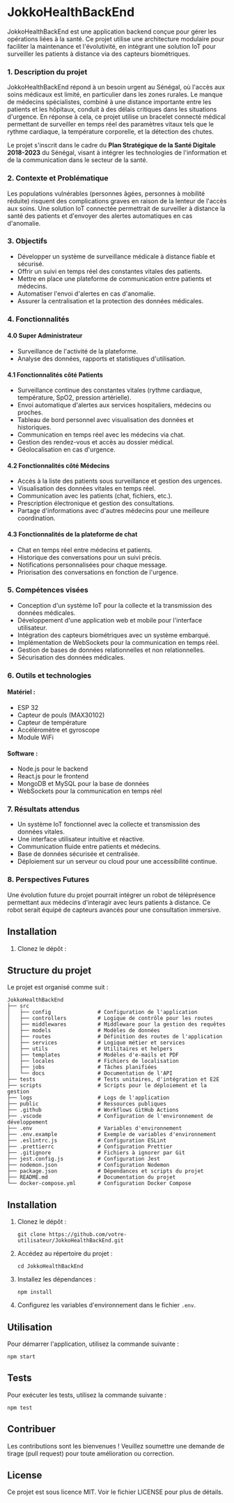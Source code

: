 # JokkoHealthBackEnd

JokkoHealthBackEnd est une application backend conçue pour gérer les opérations liées à la santé. Ce projet utilise une architecture modulaire pour faciliter la maintenance et l'évolutivité, en intégrant une solution IoT pour surveiller les patients à distance via des capteurs biométriques.

### 1. Description du projet

JokkoHealthBackEnd répond à un besoin urgent au Sénégal, où l'accès aux soins médicaux est limité, en particulier dans les zones rurales. Le manque de médecins spécialistes, combiné à une distance importante entre les patients et les hôpitaux, conduit à des délais critiques dans les situations d'urgence. En réponse à cela, ce projet utilise un bracelet connecté médical permettant de surveiller en temps réel des paramètres vitaux tels que le rythme cardiaque, la température corporelle, et la détection des chutes.

Le projet s'inscrit dans le cadre du **Plan Stratégique de la Santé Digitale 2018-2023** du Sénégal, visant à intégrer les technologies de l'information et de la communication dans le secteur de la santé.

### 2. Contexte et Problématique

Les populations vulnérables (personnes âgées, personnes à mobilité réduite) risquent des complications graves en raison de la lenteur de l'accès aux soins. Une solution IoT connectée permettrait de surveiller à distance la santé des patients et d'envoyer des alertes automatiques en cas d'anomalie.

### 3. Objectifs

- Développer un système de surveillance médicale à distance fiable et sécurisé.
- Offrir un suivi en temps réel des constantes vitales des patients.
- Mettre en place une plateforme de communication entre patients et médecins.
- Automatiser l'envoi d'alertes en cas d'anomalie.
- Assurer la centralisation et la protection des données médicales.

### 4. Fonctionnalités

#### 4.0 Super Administrateur
- Surveillance de l'activité de la plateforme.
- Analyse des données, rapports et statistiques d'utilisation.

#### 4.1 Fonctionnalités côté Patients
- Surveillance continue des constantes vitales (rythme cardiaque, température, SpO2, pression artérielle).
- Envoi automatique d'alertes aux services hospitaliers, médecins ou proches.
- Tableau de bord personnel avec visualisation des données et historiques.
- Communication en temps réel avec les médecins via chat.
- Gestion des rendez-vous et accès au dossier médical.
- Géolocalisation en cas d'urgence.

#### 4.2 Fonctionnalités côté Médecins
- Accès à la liste des patients sous surveillance et gestion des urgences.
- Visualisation des données vitales en temps réel.
- Communication avec les patients (chat, fichiers, etc.).
- Prescription électronique et gestion des consultations.
- Partage d'informations avec d'autres médecins pour une meilleure coordination.

#### 4.3 Fonctionnalités de la plateforme de chat
- Chat en temps réel entre médecins et patients.
- Historique des conversations pour un suivi précis.
- Notifications personnalisées pour chaque message.
- Priorisation des conversations en fonction de l'urgence.

### 5. Compétences visées

- Conception d'un système IoT pour la collecte et la transmission des données médicales.
- Développement d'une application web et mobile pour l'interface utilisateur.
- Intégration des capteurs biométriques avec un système embarqué.
- Implémentation de WebSockets pour la communication en temps réel.
- Gestion de bases de données relationnelles et non relationnelles.
- Sécurisation des données médicales.

### 6. Outils et technologies

#### Matériel :
- ESP 32
- Capteur de pouls (MAX30102)
- Capteur de température
- Accéléromètre et gyroscope
- Module WiFi

#### Software :
- Node.js pour le backend
- React.js pour le frontend
- MongoDB et MySQL pour la base de données
- WebSockets pour la communication en temps réel

### 7. Résultats attendus

- Un système IoT fonctionnel avec la collecte et transmission des données vitales.
- Une interface utilisateur intuitive et réactive.
- Communication fluide entre patients et médecins.
- Base de données sécurisée et centralisée.
- Déploiement sur un serveur ou cloud pour une accessibilité continue.

### 8. Perspectives Futures

Une évolution future du projet pourrait intégrer un robot de téléprésence permettant aux médecins d'interagir avec leurs patients à distance. Ce robot serait équipé de capteurs avancés pour une consultation immersive.

## Installation

1. Clonez le dépôt :


## Structure du projet

Le projet est organisé comme suit :


```
JokkoHealthBackEnd
├── src
│   ├── config               # Configuration de l'application
│   ├── controllers          # Logique de contrôle pour les routes
│   ├── middlewares          # Middleware pour la gestion des requêtes
│   ├── models               # Modèles de données
│   ├── routes               # Définition des routes de l'application
│   ├── services             # Logique métier et services
│   ├── utils                # Utilitaires et helpers
│   ├── templates            # Modèles d'e-mails et PDF
│   ├── locales              # Fichiers de localisation
│   ├── jobs                 # Tâches planifiées
│   └── docs                 # Documentation de l'API
├── tests                    # Tests unitaires, d'intégration et E2E
├── scripts                  # Scripts pour le déploiement et la gestion
├── logs                     # Logs de l'application
├── public                   # Ressources publiques
├── .github                  # Workflows GitHub Actions
├── .vscode                  # Configuration de l'environnement de développement
├── .env                     # Variables d'environnement
├── .env.example             # Exemple de variables d'environnement
├── .eslintrc.js             # Configuration ESLint
├── .prettierrc              # Configuration Prettier
├── .gitignore               # Fichiers à ignorer par Git
├── jest.config.js           # Configuration Jest
├── nodemon.json             # Configuration Nodemon
├── package.json             # Dépendances et scripts du projet
├── README.md                # Documentation du projet
└── docker-compose.yml       # Configuration Docker Compose
```

## Installation

1. Clonez le dépôt :
   ```
   git clone https://github.com/votre-utilisateur/JokkoHealthBackEnd.git
   ```

2. Accédez au répertoire du projet :
   ```
   cd JokkoHealthBackEnd
   ```

3. Installez les dépendances :
   ```
   npm install
   ```

4. Configurez les variables d'environnement dans le fichier `.env`.

## Utilisation

Pour démarrer l'application, utilisez la commande suivante :
```
npm start
```

## Tests

Pour exécuter les tests, utilisez la commande suivante :
```
npm test
```

## Contribuer

Les contributions sont les bienvenues ! Veuillez soumettre une demande de tirage (pull request) pour toute amélioration ou correction.

## License

Ce projet est sous licence MIT. Voir le fichier LICENSE pour plus de détails.